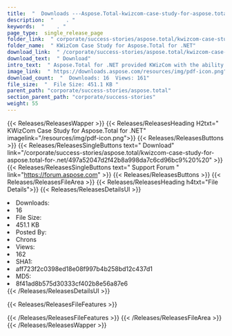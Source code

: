 ```yaml
---
title:  "  Downloads ---Aspose.Total-kwizcom-case-study-for-aspose.total-for-.net . " 
description:  "    . " 
keywords:  "    . " 
page_type:  single_release_page
folder_link:  " corporate/success-stories/aspose.total/kwizcom-case-study-for-aspose.total-for-.net/"
folder_name:  " KWizCom Case Study for Aspose.Total for .NET"
download_link:  " /corporate/success-stories/aspose.total/kwizcom-case-study-for-aspose.total-for-.net/497a52047d2f42b8a998da7c6cd96bc9"
download_text:  " Download"
intro_text:  " Aspose.Total for .NET provided KWizCom with the ability to have their ASP.NET ap..."
image_link:  " https://downloads.aspose.com/resources/img/pdf-icon.png"
download_count:  "  Downloads: 16  Views: 161"
file_size:  "  File Size: 451.1 KB "
parent_path: "corporate/success-stories/aspose.total"
section_parent_path: "corporate/success-stories"
weight: 55 
---
```


{{< Releases/ReleasesWapper >}}
  {{< Releases/ReleasesHeading H2txt=" KWizCom Case Study for Aspose.Total for .NET" imagelink="/resources/img/pdf-icon.png">}}
  {{< Releases/ReleasesButtons >}}
    {{< Releases/ReleasesSingleButtons text=" Download" link="/corporate/success-stories/aspose.total/kwizcom-case-study-for-aspose.total-for-.net/497a52047d2f42b8a998da7c6cd96bc9%20%20" >}}
    {{< Releases/ReleasesSingleButtons text=" Support Forum " link="https://forum.aspose.com" >}}
  {{< Releases/ReleasesButtons >}}
  {{< Releases/ReleasesFileArea >}}
    {{< Releases/ReleasesHeading h4txt="File Details">}}
    {{< Releases/ReleasesDetailsUl >}}
             <li>Downloads:</li><li>16</li><li>File Size:</li><li>451.1 KB</li><li>Posted By:</li><li>Chrons</li><li>Views:</li><li>162</li><li>SHA1:</li><li>aff723f2c0398ed18e08f997b4b258bd12c437d1</li><li>MD5:</li><li>8f41ad8b575d30333cf402b8e56a87e6</li>
    {{< /Releases/ReleasesDetailsUl >}}

  {{< Releases/ReleasesFileFeatures >}}
      
  {{< /Releases/ReleasesFileFeatures >}}
 {{< /Releases/ReleasesFileArea >}}
{{< /Releases/ReleasesWapper >}}


